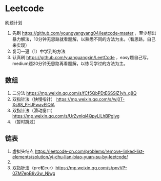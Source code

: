 # Leetcode
刷题计划
1. 先刷 https://github.com/youngyangyang04/leetcode-master ，至少想出暴力解法，10分钟无思路就看题解，以熟悉不同的方法为主。（看思路，自己来实现）
2. 复习一遍（1）中学到的方法
3. 认真刷 https://github.com/yuanguangxin/LeetCode ，easy题自己写，medium题20分钟无思路再看题解，以练习学过的方法为主。

## 数组
1. 二分法 https://mp.weixin.qq.com/s/fCf5QbPDtE6SSlZ1yh_q8Q
2. 双指针法（快慢指针） https://mp.weixin.qq.com/s/wj0T-Xs88_FHJFwayElQlA
3. 双指针法（滑动窗口） https://mp.weixin.qq.com/s/UrZynlqi4QpyLlLhBPglyg
4. （暂时跳过）

## 链表
1. 虚拟头结点 https://leetcode-cn.com/problems/remove-linked-list-elements/solution/yi-chu-lian-biao-yuan-su-by-leetcode/
2. 
3. 双指针法（pre和cur）https://mp.weixin.qq.com/s/pnvVP-0ZM7epB8y3w_Njwg
